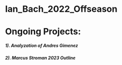 # Ian_Bach_2022_Offseason

# Ongoing Projects:


##### 1). Analyzation of Andres Gimenez
##### 2). Marcus Stroman 2023 Outline
